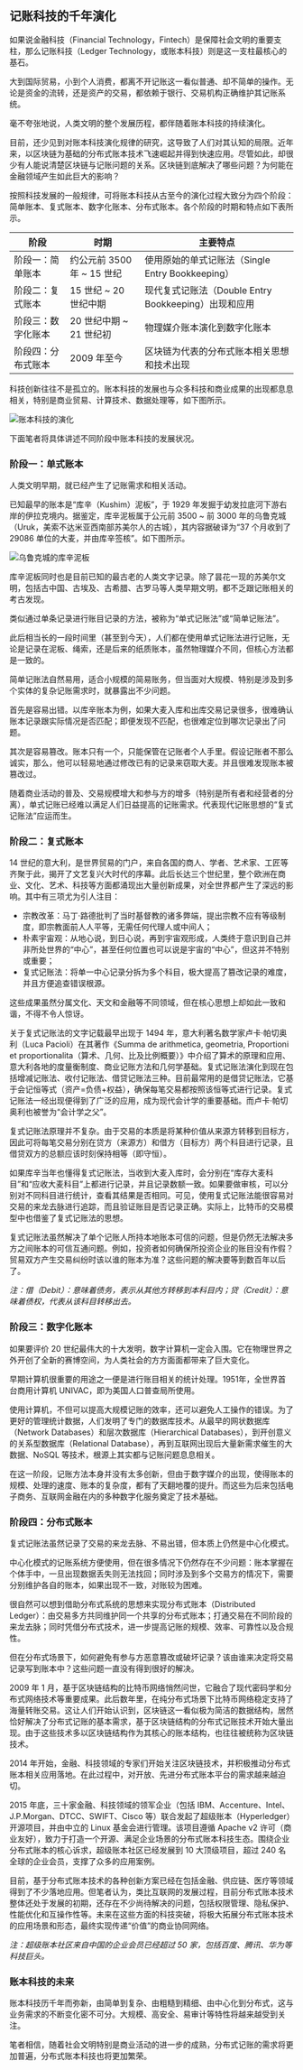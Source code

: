 ## 记账科技的千年演化

如果说金融科技（Financial Technology，Fintech）是保障社会文明的重要支柱，那么记账科技（Ledger Technology，或账本科技）则是这一支柱最核心的基石。

大到国际贸易，小到个人消费，都离不开记账这一看似普通、却不简单的操作。无论是资金的流转，还是资产的交易，都依赖于银行、交易机构正确维护其记账系统。

毫不夸张地说，人类文明的整个发展历程，都伴随着账本科技的持续演化。

目前，还少见到对账本科技演化规律的研究，这导致了人们对其认知的局限。近年来，以区块链为基础的分布式账本技术飞速崛起并得到快速应用。尽管如此，却很少有人能说清楚区块链与记账问题的关系。区块链到底解决了哪些问题？为何能在金融领域产生如此巨大的影响？

按照科技发展的一般规律，可将账本科技从古至今的演化过程大致分为四个阶段：简单账本、复式账本、数字化账本、分布式账本。各个阶段的时期和特点如下表所示。

| 阶段 | 时期 | 主要特点 |
| --- | --- | --- |
| 阶段一：简单账本 | 约公元前 3500 年 ~ 15 世纪 | 使用原始的单式记账法（Single Entry Bookkeeping） |
| 阶段二：复式账本 | 15 世纪 ~ 20 世纪中期 | 现代复式记账法（Double Entry Bookkeeping）出现和应用 |
| 阶段三：数字化账本 | 20 世纪中期 ~ 21 世纪初 | 物理媒介账本演化到数字化账本 |
| 阶段四：分布式账本 | 2009 年至今 | 区块链为代表的分布式账本相关思想和技术出现 |

科技创新往往不是孤立的。账本科技的发展也与众多科技和商业成果的出现都息息相关，特别是商业贸易、计算技术、数据处理等，如下图所示。

![账本科技的演化](_images/ledger_history.png)

下面笔者将具体讲述不同阶段中账本科技的发展状况。

### 阶段一：单式账本

人类文明早期，就已经产生了记账需求和相关活动。

已知最早的账本是“库辛（Kushim）泥板”，于 1929 年发掘于幼发拉底河下游右岸的伊拉克境内。据鉴定，库辛泥板属于公元前 3500 ~ 前 3000 年的乌鲁克城（Uruk，美索不达米亚西南部苏美尔人的古城），其内容据破译为“37 个月收到了 29086 单位的大麦，并由库辛签核”。如下图所示。

![乌鲁克城的库辛泥板](_images/kushim.png)

库辛泥板同时也是目前已知的最古老的人类文字记录。除了昙花一现的苏美尔文明，包括古中国、古埃及、古希腊、古罗马等人类早期文明，都不乏跟记账相关的考古发现。

类似通过单条记录进行账目记录的方法，被称为“单式记账法”或“简单记账法”。

此后相当长的一段时间里（甚至到今天），人们都在使用单式记账法进行记账，无论是记录在泥板、绳索，还是后来的纸质账本，虽然物理媒介不同，但核心方法都是一致的。

简单记账法自然易用，适合小规模的简易账务，但当面对大规模、特别是涉及到多个实体的复杂记账需求时，就暴露出不少问题。

首先是容易出错。以库辛账本为例，如果大麦入库和出库交易记录很多，很难确认账本记录跟实际情况是否匹配；即便发现不匹配，也很难定位到哪次记录出了问题。

其次是容易篡改。账本只有一个，只能保管在记账者个人手里。假设记账者不那么诚实，那么，他可以轻易地通过修改已有的记录来窃取大麦。并且很难发现账本被篡改过。

随着商业活动的普及、交易规模增大和参与方的增多（特别是所有者和经营者的分离），单式记账已经难以满足人们日益提高的记账需求。代表现代记账思想的“复式记账法”应运而生。

### 阶段二：复式账本

14 世纪的意大利，是世界贸易的门户，来自各国的商人、学者、艺术家、工匠等齐聚于此，揭开了文艺复兴大时代的序幕。此后长达三个世纪里，整个欧洲在商业、文化、艺术、科技等方面都涌现出大量创新成果，对全世界都产生了深远的影响。其中有三项尤为引人注目：

* 宗教改革：马丁·路德批判了当时基督教的诸多弊端，提出宗教不应有等级制度，即宗教面前人人平等，无需任何代理人或中间人；
* 朴素宇宙观：从地心说，到日心说，再到宇宙观形成，人类终于意识到自己并非所处世界的“中心”，甚至任何位置也可以说是宇宙的“中心”，但这并不特别或重要；
* 复式记账法：将单一中心记录分拆为多个科目，极大提高了篡改记录的难度，并且方便追查错误根源。

这些成果虽然分属文化、天文和金融等不同领域，但在核心思想上却如此一致和谐，不得不令人惊讶。

关于复式记账法的文字记载最早出现于 1494 年，意大利著名数学家卢卡·帕切奥利（Luca Pacioli）在其著作《Summa de arithmetica, geometria, Proportioni et proportionalita（算术、几何、比及比例概要）》中介绍了算术的原理和应用、意大利各地的度量衡制度、商业记账方法和几何学基础。复式记账法演化到现在包括增减记账法、收付记账法、借贷记账法三种。目前最常用的是借贷记账法，它基于会记恒等式（资产=负债+权益），确保每笔交易都按照该恒等式进行记录。复式记账法一经出现便得到了广泛的应用，成为现代会计学的重要基础。而卢卡·帕切奥利也被誉为“会计学之父”。

复式记账法原理并不复杂。由于交易的本质是将某种价值从来源方转移到目标方，因此可将每笔交易分别在贷方（来源方）和借方（目标方）两个科目进行记录，且借贷双方的总额应该时刻保持相等（即守恒）。

如果库辛当年也懂得复式记账法，当收到大麦入库时，会分别在“库存大麦科目”和“应收大麦科目”上都进行记录，并且记录数额一致。如果要做审核，可以分别对不同科目进行统计，查看其结果是否相同。可见，使用复式记账法能很容易对交易的来龙去脉进行追踪，而且验证账目是否记录正确。实际上，比特币的交易模型中也借鉴了复式记账法的思想。

复式记账法虽然解决了单个记账人所持本地账本可信的问题，但是仍然无法解决多方之间账本的可信互通问题。例如，投资者如何确保所投资企业的账目没有作假？贸易双方产生交易纠纷时该以谁的账本为准？这些问题的解决要等到数百年以后了。

*注：借（Debit）：意味着债务，表示从其他方转移到本科目内；贷（Credit）：意味着债权，代表从该科目转移出去。*

### 阶段三：数字化账本

如果要评价 20 世纪最伟大的十大发明，数字计算机一定会入围。它在物理世界之外开创了全新的赛博空间，为人类社会的方方面面都带来了巨大变化。

早期计算机很重要的用途之一便是进行账目相关的统计处理。1951年，全世界首台商用计算机 UNIVAC，即为美国人口普查局所使用。

使用计算机，不但可以提高大规模记账的效率，还可以避免人工操作的错误。为了更好的管理统计数据，人们发明了专门的数据库技术。从最早的网状数据库（Network Databases）和层次数据库（Hierarchical Databases），到开创意义的关系型数据库（Relational Database），再到互联网出现后大量新需求催生的大数据、NoSQL 等技术，根源上其实都与记账问题息息相关。

在这一阶段，记账方法本身并没有太多创新，但由于数字媒介的出现，使得账本的规模、处理的速度、账本的复杂度，都有了天翻地覆的提升。而这些为后来包括电子商务、互联网金融在内的多种数字化服务奠定了技术基础。


### 阶段四：分布式账本

复式记账法虽然记录了交易的来龙去脉、不易出错，但本质上仍然是中心化模式。

中心化模式的记账系统方便使用，但在很多情况下仍然存在不少问题：账本掌握在个体手中，一旦出现数据丢失则无法找回；同时涉及到多个交易方的情况下，需要分别维护各自的账本，如果出现不一致，对账较为困难。

很自然可以想到借助分布式系统的思想来实现分布式账本（Distributed Ledger）：由交易多方共同维护同一个共享的分布式账本；打通交易在不同阶段的来龙去脉；同时凭借分布式技术，进一步提高记账的规模、效率、可靠性以及合规性。

但在分布式场景下，如何避免有参与方恶意篡改或破坏记录？该由谁来决定将交易记录写到账本中？这些问题一直没有得到很好的解决。

2009 年 1 月，基于区块链结构的比特币网络悄然问世，它融合了现代密码学和分布式网络技术等重要成果。此后数年里，在纯分布式场景下比特币网络稳定支持了海量转账交易。这让人们开始认识到，区块链这一看似极为简洁的数据结构，居然恰好解决了分布式记账的基本需求，基于区块链结构的分布式记账技术开始大量出现。由于这些技术多以区块链结构作为其核心的账本结构，也往往被统称为区块链技术。

2014 年开始，金融、科技领域的专家们开始关注区块链技术，并积极推动分布式账本相关应用落地。在此过程中，对开放、先进分布式账本平台的需求越来越迫切。

2015 年底，三十家金融、科技领域的领军企业（包括 IBM、Accenture、Intel、J.P.Morgan、DTCC、SWIFT、Cisco 等）联合发起了超级账本（Hyperledger）开源项目，并由中立的 Linux 基金会进行管理。该项目遵循 Apache v2 许可（商业友好），致力于打造一个开源、满足企业场景的分布式账本科技生态。围绕企业分布式账本的核心诉求，超级账本社区已经发展到 10 大顶级项目，超过 240 名全球的企业会员，支撑了众多的应用案例。

目前，基于分布式账本技术的各种创新方案已经在包括金融、供应链、医疗等领域得到了不少落地应用。但笔者认为，类比互联网的发展过程，目前分布式账本技术整体还处于发展的初期，还存在不少尚待解决的问题，包括权限管理、隐私保护、性能优化和互操作性等。未来在这些方面的科技突破，将极大拓展分布式账本技术的应用场景和形态，最终实现传递“价值”的商业协同网络。

*注：超级账本社区来自中国的企业会员已经超过 50 家，包括百度、腾讯、华为等科技巨头。*

### 账本科技的未来

账本科技历千年而弥新，由简单到复杂、由粗糙到精细、由中心化到分布式，这与业务需求的不断变化密不可分。大规模、高安全、易审计等特性将越来越受到关注。

笔者相信，随着社会文明特别是商业活动的进一步的成熟，分布式记账的需求将更加普遍，分布式账本科技也将更加繁荣。
